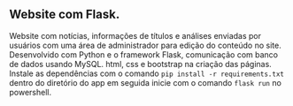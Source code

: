 ## Website com Flask.

Website com notícias, informações de títulos e análises enviadas por usuários com uma área de administrador para edição do conteúdo no site.
Desenvolvido com Python e o framework Flask, comunicação com banco de dados usando MySQL.
html, css e bootstrap na criação das páginas.
<br>
Instale as dependências com o comando ``pip install -r requirements.txt`` dentro do diretório do app em seguida inicie com o comando ``flask run`` no powershell.
